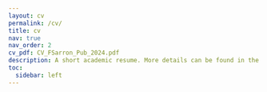 ```yaml
---
layout: cv
permalink: /cv/
title: cv
nav: true
nav_order: 2
cv_pdf: CV_FSarron_Pub_2024.pdf
description: A short academic resume. More details can be found in the pdf at the right on the page.
toc:
  sidebar: left
---
```

